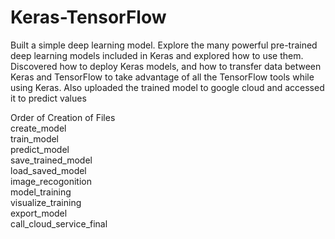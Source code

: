 # Keras-TensorFlow

Built a simple deep learning model. Explore the many powerful pre-trained deep learning models included in Keras and explored how to use them. Discovered how to deploy Keras models, and how to transfer data between Keras and TensorFlow to take advantage of all the TensorFlow tools while using Keras. Also uploaded the trained model to google cloud and accessed it to predict values

Order of Creation of Files<br>
create_model<br>
train_model<br>
predict_model<br>
save_trained_model<br>
load_saved_model<br>
image_recogonition<br>
model_training<br>
visualize_training<br>
export_model<br>
call_cloud_service_final<br>

